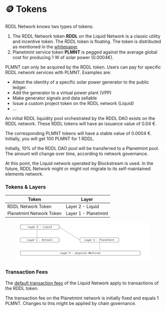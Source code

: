 # 🪙 Tokens

RDDL Network knows two types of tokens:

1. The RDDL Network token **RDDL** on the Liquid Network is a classic utility and incentive token. The RDDL token is floating. The token is distributed as mentioned in the [whitepaper](https://static1.squarespace.com/static/6415d117eeef9450d9d98983/t/64184e907eadfe039cbce27a/1679314578865/The+RDDL+Network+-+Vision+for+a+Physical+Trust+Layer+-+v1.3.pdf).
2. Planetmint service token **PLMNT** is pegged against the average global cost for producing 1 W of solar power (0.0004€).

PLMNT can only be acquired by the RDDL token. Users can pay for specific RDDL network services with PLMNT. Examples are:

* Attest the identity of a specific solar power generator to the public ledger.
* Add the generator to a virtual power plant (VPP)
* Make generator signals and data sellable
* Issue a custom project token on the RDDL network (Liquid)
* ...

An initial RDDL liquidity pool orchestrated by the RDDL DAO exists on the RDDL network. These RDDL tokens will have an issuance value of 0.04 €.

The corresponding PLMNT tokens will have a stable value of 0.0004 €. Initially, you will get 100 PLMNT for 1 RDDL.

Initially, 10% of the RDDL DAO pool will be transferred to a Planetmint pool. The amount will change over time, according to network governance.

At this point, the Liquid network operated by Blockstream is used. In the future, RDDL Network might or might not migrate to its self-maintained elements network.



### Tokens & Layers

| Token                    | Layer                |
| ------------------------ | -------------------- |
| RDDL Network Token       | Layer 2 - Liquid     |
| Planetmint Network Token | Layer 1 - Planetmint |

<figure><img src="../../.gitbook/assets/image (3).png" alt=""><figcaption></figcaption></figure>

### Transaction Fees

The [default transaction fees](https://help.blockstream.com/hc/en-us/articles/900001386846-How-do-transaction-fees-on-Liquid-work-) of the Liquid Network apply to transactions of the RDDL token.

The transaction fee on the Planetmint network is initially fixed and equals 1 PLMNT. Changes to this might be applied by chain governance.&#x20;




